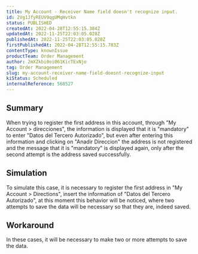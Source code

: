 ```yaml
---
title: My Account - Receiver Name field doesn't recognize input.
id: 2Vg1JfyREUV9qgUMqHvtkn
status: PUBLISHED
createdAt: 2022-04-28T12:55:15.384Z
updatedAt: 2022-11-25T22:03:05.028Z
publishedAt: 2022-11-25T22:03:05.028Z
firstPublishedAt: 2022-04-28T12:55:15.783Z
contentType: knownIssue
productTeam: Order Management
author: 2mXZkbi0oi061KicTExNjo
tag: Order Management
slug: my-account-receiver-name-field-doesnt-recognize-input
kiStatus: Scheduled
internalReference: 568527
---
```


## Summary


When trying to register the first address in this account, through "My Account > direcciones", the information is displayed that it is "mandatory" to enter "Datos del Tercero Autorizado", but even after entering this information and clicking on "Anadir Direccion" the address is not registered and the message that it is "mandatory" is displayed again, only after the second attempt is the address saved successfully.




## Simulation


To simulate this case, it is necessary to register the first address in "My Account > Directions", insert the information of "Datos del Tercero Autorizado", at this moment this behavior will be noticed, where two attempts to save the data will be necessary so that they are, indeed saved.



## Workaround


In these cases, it will be necessary to make two or more attempts to save the data.

